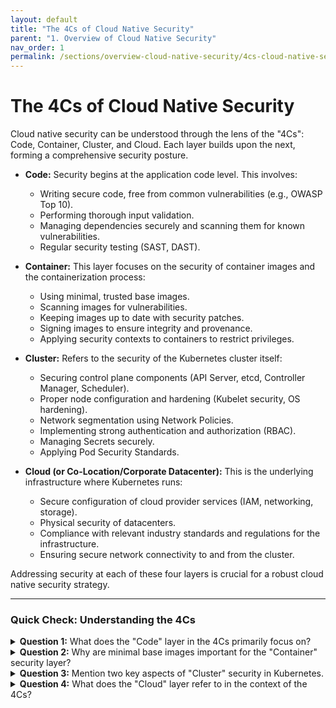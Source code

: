 ```yaml
---
layout: default
title: "The 4Cs of Cloud Native Security"
parent: "1. Overview of Cloud Native Security" 
nav_order: 1
permalink: /sections/overview-cloud-native-security/4cs-cloud-native-security/
---
```


# The 4Cs of Cloud Native Security

Cloud native security can be understood through the lens of the "4Cs": Code, Container, Cluster, and Cloud. Each layer builds upon the next, forming a comprehensive security posture.

*   **Code:** Security begins at the application code level. This involves:
    *   Writing secure code, free from common vulnerabilities (e.g., OWASP Top 10).
    *   Performing thorough input validation.
    *   Managing dependencies securely and scanning them for known vulnerabilities.
    *   Regular security testing (SAST, DAST).

*   **Container:** This layer focuses on the security of container images and the containerization process:
    *   Using minimal, trusted base images.
    *   Scanning images for vulnerabilities.
    *   Keeping images up to date with security patches.
    *   Signing images to ensure integrity and provenance.
    *   Applying security contexts to containers to restrict privileges.

*   **Cluster:** Refers to the security of the Kubernetes cluster itself:
    *   Securing control plane components (API Server, etcd, Controller Manager, Scheduler).
    *   Proper node configuration and hardening (Kubelet security, OS hardening).
    *   Network segmentation using Network Policies.
    *   Implementing strong authentication and authorization (RBAC).
    *   Managing Secrets securely.
    *   Applying Pod Security Standards.

*   **Cloud (or Co-Location/Corporate Datacenter):** This is the underlying infrastructure where Kubernetes runs:
    *   Secure configuration of cloud provider services (IAM, networking, storage).
    *   Physical security of datacenters.
    *   Compliance with relevant industry standards and regulations for the infrastructure.
    *   Ensuring secure network connectivity to and from the cluster.

Addressing security at each of these four layers is crucial for a robust cloud native security strategy.

<hr>

### Quick Check: Understanding the 4Cs

<details>
  <summary><strong>Question 1:</strong> What does the "Code" layer in the 4Cs primarily focus on?</summary>
  <p>The "Code" layer focuses on application security, including secure coding practices, dependency management, and vulnerability scanning of the source code itself.</p>
</details>

<details>
  <summary><strong>Question 2:</strong> Why are minimal base images important for the "Container" security layer?</summary>
  <p>Minimal base images reduce the attack surface by including only necessary libraries and binaries, thereby minimizing potential vulnerabilities within the container image.</p>
</details>

<details>
  <summary><strong>Question 3:</strong> Mention two key aspects of "Cluster" security in Kubernetes.</summary>
  <p>Two key aspects include securing control plane components (like the API Server and etcd) and implementing strong authentication/authorization mechanisms (like RBAC).</p>
</details>

<details>
  <summary><strong>Question 4:</strong> What does the "Cloud" layer refer to in the context of the 4Cs?</summary>
  <p>The "Cloud" layer refers to the underlying infrastructure where Kubernetes runs, such as a public cloud provider, a private cloud, or on-premise data centers. Securing this layer involves secure configuration of infrastructure services, network security, and physical security.</p>
</details>

